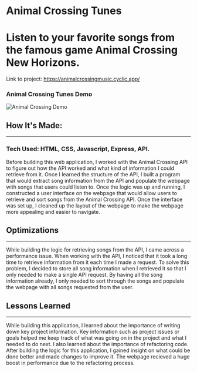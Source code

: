 ﻿# Animal Crossing Tunes
 
<h1>Listen to your favorite songs from the famous game Animal Crossing New Horizons.</h2>

<span>Link to project: https://animalcrossingmusic.cyclic.app/</span>

<h3 align="left">Animal Crossing Tunes Demo</h3>

![Animal Crossing Demo](/animalcrossingtunesdemo.gif)

<h2>How It's Made:</h2>

<hr>
 
<h3>Tech Used: HTML, CSS, Javascript, Express, API.</h3>

<p>Before building this web application, I worked with the Animal Crossing API to figure out how the API worked and what kind of information I could retrieve from it. Once I learned the structure of the API, I built a program that would extract song information from the API and populate the webpage with songs that users could listen to. Once the logic was up and running, I constructed a user interface on the webpage that would allow users to retrieve and sort songs from the Animal Crossing API. Once the interface was set up, I cleaned up the layout of the webpage to make the webpage more appealing and easier to navigate.</p>

<h2>Optimizations</h2>

<hr>

<p>While building the logic for retrieving songs from the API, I came across a performance issue. When working with the API, I noticed that it took a long time to retrieve information from it each time I made a request. To solve this problem, I decided to store all song information when I retrieved it so that I only needed to make a single API request. By having all the song information already, I only needed to sort through the songs and populate the webpage with all songs requested from the user.</p>

<h2>Lessons Learned</h2>

<hr>

<p>While building this application, I learned about the importance of writing down key project information. Key information such as project issues or goals helped me keep track of what was going on in the project and what I needed to do next. I also learned about the importance of refactoring code. After building the logic for this application, I gained insight on what could be done better and made changes to improve it. The webpage recieved a huge boost in performance due to the refactoring process.</p>
